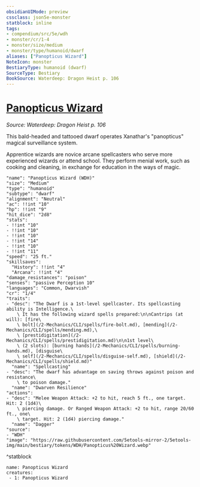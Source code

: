 ```yaml
---
obsidianUIMode: preview
cssclass: json5e-monster
statblock: inline
tags:
- compendium/src/5e/wdh
- monster/cr/1-4
- monster/size/medium
- monster/type/humanoid/dwarf
aliases: ["Panopticus Wizard"]
NoteIcon: monster
BestiaryType: humanoid (dwarf)
SourceType: Bestiary
BookSource: Waterdeep: Dragon Heist p. 106
---
```

# [Panopticus Wizard](2-Mechanics/CLI/bestiary/humanoid/panopticus-wizard-wdh.md)
*Source: Waterdeep: Dragon Heist p. 106*  

This bald-headed and tattooed dwarf operates Xanathar's "panopticus" magical surveillance system.

Apprentice wizards are novice arcane spellcasters who serve more experienced wizards or attend school. They perform menial work, such as cooking and cleaning, in exchange for education in the ways of magic.

```statblock
"name": "Panopticus Wizard (WDH)"
"size": "Medium"
"type": "humanoid"
"subtype": "dwarf"
"alignment": "Neutral"
"ac": !!int "10"
"hp": !!int "9"
"hit_dice": "2d8"
"stats":
- !!int "10"
- !!int "10"
- !!int "10"
- !!int "14"
- !!int "10"
- !!int "11"
"speed": "25 ft."
"skillsaves":
  "History": !!int "4"
  "Arcana": !!int "4"
"damage_resistances": "poison"
"senses": "passive Perception 10"
"languages": "Common, Dwarvish"
"cr": "1/4"
"traits":
- "desc": "The Dwarf is a 1st-level spellcaster. Its spellcasting ability is Intelligence.\
    \ It has the following wizard spells prepared:\n\nCantrips (at will): [fire\
    \ bolt](/2-Mechanics/CLI/spells/fire-bolt.md), [mending](/2-Mechanics/CLI/spells/mending.md),\
    \ [prestidigitation](/2-Mechanics/CLI/spells/prestidigitation.md)\n\n1st level\
    \ (2 slots): [burning hands](/2-Mechanics/CLI/spells/burning-hands.md), [disguise\
    \ self](/2-Mechanics/CLI/spells/disguise-self.md), [shield](/2-Mechanics/CLI/spells/shield.md)"
  "name": "Spellcasting"
- "desc": "The dwarf has advantage on saving throws against poison and resistance\
    \ to poison damage."
  "name": "Dwarven Resilience"
"actions":
- "desc": "Melee Weapon Attack: +2 to hit, reach 5 ft., one target. Hit: 2 (1d4)\
    \ piercing damage. Or Ranged Weapon Attack: +2 to hit, range 20/60 ft., one\
    \ target. Hit: 2 (1d4) piercing damage."
  "name": "Dagger"
"source":
- "WDH"
"image": "https://raw.githubusercontent.com/5etools-mirror-2/5etools-img/main/bestiary/tokens/WDH/Panopticus%20Wizard.webp"
```
^statblock

```encounter-table
name: Panopticus Wizard
creatures:
 - 1: Panopticus Wizard
```
